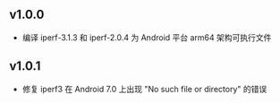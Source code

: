 v1.0.0
---
* 编译 iperf-3.1.3 和 iperf-2.0.4 为 Android 平台 arm64 架构可执行文件

v1.0.1
---
* 修复 iperf3 在 Android 7.0 上出现 "No such file or directory" 的错误